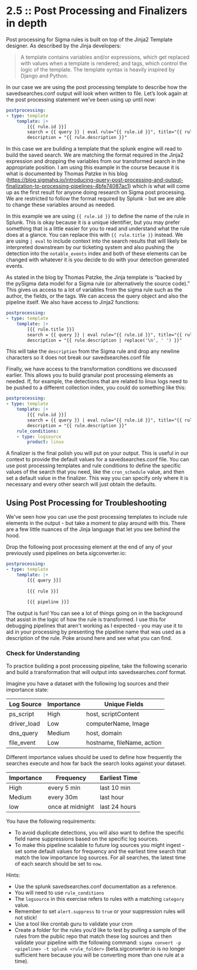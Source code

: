 # 2.5 :: Post Processing and Finalizers in depth

Post processing for Sigma rules is built on top of the Jinja2 Template designer. As described by the Jinja developers:

> A template contains variables and/or expressions, which get replaced with values when a template is rendered; and tags, which control the logic of the template. The template syntax is heavily inspired by Django and Python.

In our case we are using the post processing template to describe how the savedsearches.conf output will look when written to file. Let’s look again at the post processing statement we’ve been using up until now:

```yaml
postprocessing:
- type: template
    template: |+
        [{{ rule.id }}]
        search = {{ query }} | eval rule="{{ rule.id }}", title="{{ rule.title }}" | collect index=notable_events
        description = "{{ rule.description }}"
```
In this case we are building a template that the splunk engine will read to build the saved search. We are matching the format required in the Jinja2 expression and dropping the variables from our transformed search in the appropriate position. I am using this example in the course because it is what is documented by Thomas Patzke in his blog (https://blog.sigmahq.io/introducing-query-post-processing-and-output-finalization-to-processing-pipelines-4bfe74087ac1) which is what will come up as the first result for anyone doing research on Sigma post processing. We are restricted to follow the format required by Splunk - but we are able to change these variables around as needed.

In this example we are using `{{ rule.id }}` to define the name of the rule in Splunk. This is okay because it is a unique identifier, but you may prefer something that is a little easier for you to read and understand what the rule does at a glance. You can replace this with `{{ rule.title }}` instead. We are using `| eval` to include context into the search results that will likely be interpreted downstream by our ticketing system and also pushing the detection into the `notable_events` index and both of these elements can be changed with whatever it is you decide to do with your detection generated events.

As stated in the blog by Thomas Patzke, the Jinja template is “backed by the pySigma data model for a Sigma rule (or alternatively the source code).” This gives us access to a lot of variables from the sigma rule such as the author, the fields, or the tags. We can access the query object and also the pipeline itself. We also have access to Jinja2 functions:

```yaml
postprocessing:
- type: template
    template: |+
        [{{ rule.title }}]
        search = {{ query }} | eval rule="{{ rule.id }}", title="{{ rule.title }}" | collect index=notable_events addinfo=True source="{{ rule.id }}"
        description = "{{ rule.description | replace('\n', ' ') }}"
```
This will take the `description` from the Sigma rule and drop any newline characters so it does not break our savedsearches.conf file

Finally, we have access to the transformation conditions we discussed earlier. This allows you to build granular post processing elements as needed. If, for example, the detections that are related to linux logs need to be pushed to a different collection index, you could do something like this:

```yaml
postprocessing:
- type: template
    template: |+
        [{{ rule.id }}]
        search = {{ query }} | eval rule="{{ rule.id }}", title="{{ rule.title }}" | collect index=linux_notable_events
        description = "{{ rule.description }}"
    rule_conditions:
    - type: logsource
        product: linux
```
A finalizer is the final polish you will put on your output. This is useful in our context to provide the default values for a savedsearches.conf file. You can use post processing templates and rule conditions to define the specific values of the search that you need, like the `cron_schedule` value, and then set a default value in the finalizer. This way you can specify only where it is necessary and every other search will just obtain the defaults.

## Using Post Processing for Troubleshooting

We've seen how you can use the post processing templates to include rule elements in the output - but take a moment to play around with this. There are a few little nuances of the Jinja language that let you see behind the hood.

Drop the following post processing element at the end of any of your previously used pipelines on beta.sigconverter.io:

```yaml
postprocessing:
- type: template
    template: |+
        [{{ query }}]
        
        [{{ rule }}]
        
        [{{ pipeline }}]
```

The output is fun! You can see a lot of things going on in the background that assist in the logic of how the rule is transformed. I use this for debugging pipelines that aren't working as I expected - you may use it to aid in your processing by presenting the pipeline name that was used as a description of the rule. Poke around here and see what you can find.

### Check for Understanding
To practice building a post processing pipeline, take the following scenario and build a transformation that will output into savedsearches.conf format.

Imagine you have a dataset with the following log sources and their importance state:

| Log Source | Importance | Unique Fields |
| -- | -- | -- |
| ps_script | High | host, scriptContent |
| driver_load | Low | computerName, Image |
| dns_query | Medium | host, domain |
| file_event | Low | hostname, fileName, action |

Different importance values should be used to define how frequently the searches execute and how far back the search looks against your dataset.

| Importance | Frequency | Earliest Time |
|--|--|--|
| High | every 5 min | last 10 min |
| Medium | every 30m | last hour |
| low | once at midnight | last 24 hours |

You have the following requirements:
- To avoid duplicate detections, you will also want to define the specific field name suppressions based on the specific log sources.
- To make this pipeline scalable to future log sources you might ingest - set some default values for frequency and the earliest time search that match the low importance log sources. For all searches, the latest time of each search should be set to `now`.

Hints:
- Use the splunk savedsearches.conf documentation as a reference.
- You will need to use `rule_conditions`
- The `logsource` in this exercise refers to rules with a matching `category` value.
- Remember to set `alert.suppress` to `true` or your suppression rules will not stick!
- Use a tool like crontab guru to validate your cron
- Create a folder for the rules you’d like to test by pulling a sample of the rules from the public repo that match these log sources and then validate your pipeline with the following command: `sigma convert -p <pipeline> -t splunk <rule_folder>` (beta.sigconverter.io is no longer sufficient here because you will be converting more than one rule at a time).
